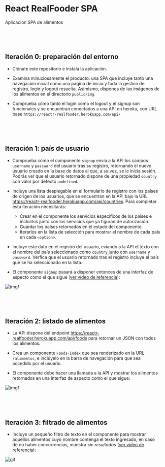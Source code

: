 # React RealFooder SPA

Aplicación SPA de alimentos
<p>&nbsp;</p>
<p>&nbsp;</p>

## Iteración 0: preparación del entorno

- Clónate este repositorio e instala la aplicación.

- Examina minuciosamente el producto: una SPA que incluye tanto una navegación inicial como una página de inicio y toda la gestión de registro, login y logout resuelta. Asimismo, dispones de las imágenes de los alimentos en el directorio `public/img`.

- Comprueba cómo tanto el login como el logout y el signup son funcionales y se encuentran conectados a una API en heroku, con URL base `https://reactr-realfooder.herokuapp.com/api/`
<p>&nbsp;</p>
<p>&nbsp;</p>

## Iteración 1: país de usuario
- Comprueba cómo el componente `signup` envía a la API los campos `username` y `password` del usuario tras su registro, retornando el nuevo usuario creado en la base de datos al que, a su vez, se le inicia sesión. Podrás ver que el usuario retornado dispone de una propiedad `country` con valor por defecto `undefined`.

- Incluye una lista desplegable en el formulario de registro con los países de origen de los usuarios, que se encuentran en la API bajo la URL https://reactr-realfooder.herokuapp.com/api/countries. Para completar esta iteración necesitarás:
  - Crear en el componente los servicios específicos de los países e incluirlos junto con los servicios que ya figuran de autorización.
  - Guardar los países retornados en el estado del componente.
  - Iterarlos en la lista de selección para mostrar el nombre de cada país en cada `<option>`.

- Incluye este dato en el registro del usuario, eviando a la API el texto con el nombre del país seleccionado como `country` junto con `username` y `password`. Verfica que el usuario retornado tras el registro incluye el país que se ha seleccionado en la lista.

- El componente `signup` pasará a disponer entonces de una interfaz de aspecto como el que sigue ([ver vídeo de referencia](https://res.cloudinary.com/ironhack-german/video/upload/v1590927049/vid5.gif)):

![img1](https://res.cloudinary.com/ironhack-german/video/upload/v1590927049/vid5.gif)
<p>&nbsp;</p>
<p>&nbsp;</p>


## Iteración 2: listado de alimentos
- La API dispone del endpoint https://reactr-realfooder.herokuapp.com/api/foods para retornar un JSON con todos los alimentos.

- Crea un componente `Foods-index` que sea renderizado en la URL `/alimentos`, e inclúyelo en la barra de navegación para que sea accedido por el usuario.

- El componente debe hacer una llamada a la API y mostrar los alimentos retornados en una interfaz de aspecto como el que sigue: 

![img1](https://res.cloudinary.com/ironhack-german/image/upload/v1590923235/s1.png)
<p>&nbsp;</p>
<p>&nbsp;</p>

## Iteración 3: filtrado de alimentos

- Incluye un pequeño filtro de texto en el componente para mostrar aquellos alimentos cuyo nombre contenga el texto ingresado, en caso de no haber concurrencias, muestra *sin resultados* ([ver vídeo de referencia](https://res.cloudinary.com/ironhack-german/video/upload/v1590924407/vid3.gif)):

![gif](https://res.cloudinary.com/ironhack-german/video/upload/v1590924407/vid3.gif)
